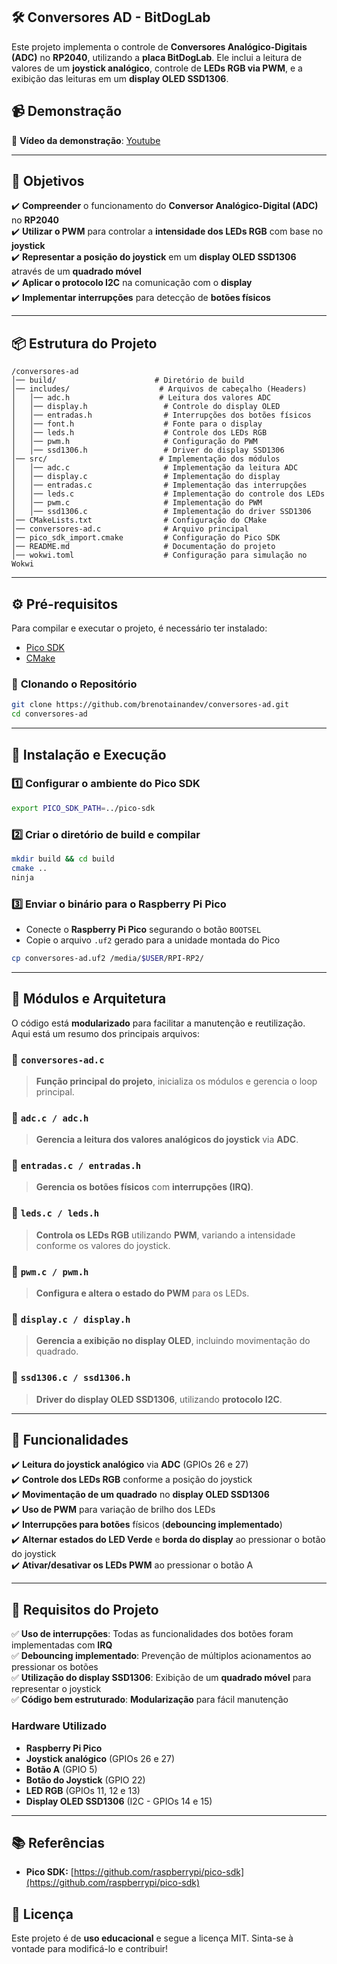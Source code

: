 ## 🛠️ **Conversores AD - BitDogLab**

Este projeto implementa o controle de **Conversores Analógico-Digitais (ADC)** no **RP2040**, utilizando a **placa BitDogLab**. Ele inclui a leitura de valores de um **joystick analógico**, controle de **LEDs RGB via PWM**, e a exibição das leituras em um **display OLED SSD1306**.

## 📹 **Demonstração**
🔗 **Vídeo da demonstração**: [Youtube](https://youtu.be/avltHM8HlMw)

---

## 📌 **Objetivos**
✔️ **Compreender** o funcionamento do **Conversor Analógico-Digital (ADC)** no **RP2040**  
✔️ **Utilizar o PWM** para controlar a **intensidade dos LEDs RGB** com base no **joystick**  
✔️ **Representar a posição do joystick** em um **display OLED SSD1306** através de um **quadrado móvel**  
✔️ **Aplicar o protocolo I2C** na comunicação com o **display**  
✔️ **Implementar interrupções** para detecção de **botões físicos**  

---

## 📦 **Estrutura do Projeto**
```
/conversores-ad
│── build/                      # Diretório de build
│── includes/                    # Arquivos de cabeçalho (Headers)
│   │── adc.h                    # Leitura dos valores ADC
│   │── display.h                 # Controle do display OLED
│   │── entradas.h                # Interrupções dos botões físicos
│   │── font.h                    # Fonte para o display
│   │── leds.h                    # Controle dos LEDs RGB
│   │── pwm.h                     # Configuração do PWM
│   │── ssd1306.h                 # Driver do display SSD1306
│── src/                         # Implementação dos módulos
│   │── adc.c                     # Implementação da leitura ADC
│   │── display.c                 # Implementação do display
│   │── entradas.c                # Implementação das interrupções
│   │── leds.c                    # Implementação do controle dos LEDs
│   │── pwm.c                     # Implementação do PWM
│   │── ssd1306.c                 # Implementação do driver SSD1306
│── CMakeLists.txt                # Configuração do CMake
│── conversores-ad.c              # Arquivo principal
│── pico_sdk_import.cmake         # Configuração do Pico SDK
│── README.md                     # Documentação do projeto
│── wokwi.toml                    # Configuração para simulação no Wokwi
```

---

## ⚙️ **Pré-requisitos**
Para compilar e executar o projeto, é necessário ter instalado:
- [Pico SDK](https://github.com/raspberrypi/pico-sdk)
- [CMake](https://cmake.org/download/)

### 📌 **Clonando o Repositório**
```bash
git clone https://github.com/brenotainandev/conversores-ad.git
cd conversores-ad
```

---

## 🚀 **Instalação e Execução**
### **1️⃣ Configurar o ambiente do Pico SDK**
```bash
export PICO_SDK_PATH=../pico-sdk
```

### **2️⃣ Criar o diretório de build e compilar**
```bash
mkdir build && cd build
cmake ..
ninja
```

### **3️⃣ Enviar o binário para o Raspberry Pi Pico**
- Conecte o **Raspberry Pi Pico** segurando o botão `BOOTSEL`
- Copie o arquivo `.uf2` gerado para a unidade montada do Pico
```bash
cp conversores-ad.uf2 /media/$USER/RPI-RP2/
```

---

## 📂 **Módulos e Arquitetura**
O código está **modularizado** para facilitar a manutenção e reutilização. Aqui está um resumo dos principais arquivos:

### 🔹 `conversores-ad.c`
> **Função principal do projeto**, inicializa os módulos e gerencia o loop principal.

### 🔹 `adc.c / adc.h`
> **Gerencia a leitura dos valores analógicos do joystick** via **ADC**.

### 🔹 `entradas.c / entradas.h`
> **Gerencia os botões físicos** com **interrupções (IRQ)**.

### 🔹 `leds.c / leds.h`
> **Controla os LEDs RGB** utilizando **PWM**, variando a intensidade conforme os valores do joystick.

### 🔹 `pwm.c / pwm.h`
> **Configura e altera o estado do PWM** para os LEDs.

### 🔹 `display.c / display.h`
> **Gerencia a exibição no display OLED**, incluindo movimentação do quadrado.

### 🔹 `ssd1306.c / ssd1306.h`
> **Driver do display OLED SSD1306**, utilizando **protocolo I2C**.

---

## 📌 **Funcionalidades**
✔️ **Leitura do joystick analógico** via **ADC** (GPIOs 26 e 27)  
✔️ **Controle dos LEDs RGB** conforme a posição do joystick  
✔️ **Movimentação de um quadrado** no **display OLED SSD1306**  
✔️ **Uso de PWM** para variação de brilho dos LEDs  
✔️ **Interrupções para botões** físicos (**debouncing implementado**)  
✔️ **Alternar estados do LED Verde** e **borda do display** ao pressionar o botão do joystick  
✔️ **Ativar/desativar os LEDs PWM** ao pressionar o botão A  

---

## 📜 **Requisitos do Projeto**
✅ **Uso de interrupções**: Todas as funcionalidades dos botões foram implementadas com **IRQ**  
✅ **Debouncing implementado**: Prevenção de múltiplos acionamentos ao pressionar os botões  
✅ **Utilização do display SSD1306**: Exibição de um **quadrado móvel** para representar o joystick  
✅ **Código bem estruturado**: **Modularização** para fácil manutenção  

### **Hardware Utilizado**
- **Raspberry Pi Pico**
- **Joystick analógico** (GPIOs 26 e 27)
- **Botão A** (GPIO 5)
- **Botão do Joystick** (GPIO 22)
- **LED RGB** (GPIOs 11, 12 e 13)
- **Display OLED SSD1306** (I2C - GPIOs 14 e 15)

---

## 📚 **Referências**
- **Pico SDK:** [https://github.com/raspberrypi/pico-sdk](https://github.com/raspberrypi/pico-sdk)

## 📜 Licença

Este projeto é de **uso educacional** e segue a licença MIT. Sinta-se à vontade para modificá-lo e contribuir!